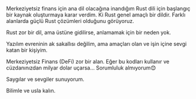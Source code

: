 Merkeziyetsiz finans için ana dil olacağına inandığım Rust dili için başlangıç bir kaynak oluşturmaya karar verdim. Ki Rust genel amaçlı bir dildir. Farklı alanlarda güçlü Rust çözümleri olduğunu görüyoruz.

Rust zor bir dil, ama üstüne gidilirse, anlamamak için bir neden yok.

Yazılım evreninin ak sakallısı değilim, ama amaçları olan ve işin içine sevgi katan bir kişiyim.

Merkeziyetsiz Finans (DeFi) zor bir alan. Eğer bu kodları kullanır ve cüzdanınızdan milyar dolar uçarsa… Sorumluluk almıyorum😊

Saygılar ve sevgiler sunuyorum.

Bilimle ve usla kalın.
